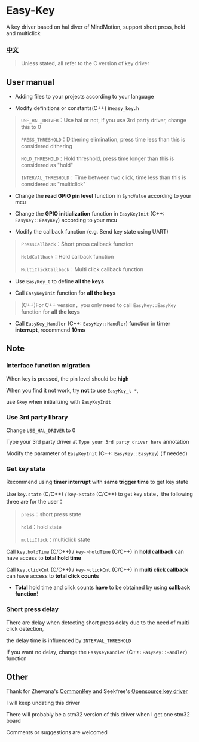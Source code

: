 # Easy-Key

A key driver based on hal diver of MindMotion, support short press, hold and multiclick

### [中文](./README_CN.md)

>Unless stated, all refer to the C version of key driver

## User manual

- Adding files to your projects according to your language

- Modify definitions or constants(C++) in`easy_key.h`

>`USE_HAL_DRIVER`：Use hal or not, if you use 3rd party driver, change this to 0
>
>`PRESS_THRESHOLD`：Dithering elimination, press time less than this is considered dithering
>
>`HOLD_THRESHOLD`：Hold threshold, press time longer than this is considered as "hold"
>
>`INTERVAL_THRESHOLD`：Time between two click, time less than this is considered as "multiclick"

* Change the **read GPIO pin level** function in `SyncValue` according to your mcu

* Change the **GPIO initialization** function in `EasyKeyInit` (C++: `EasyKey::EasyKey`) according to your mcu

* Modify the callback function (e.g. Send key state using UART)

>`PressCallback`：Short press callback function
>
>`HoldCallback`：Hold callback function
>
>`MultiClickCallback`：Multi click callback function

* Use `EasyKey_t` to define **all the keys**

* Call `EasyKeyInit` function for **all the keys**

>(C++)For C++ version，you only need to call `EasyKey::EasyKey` function for **all the keys**

* Call `EasyKey_Handler` (C++: `EasyKey::Handler`) function in **timer interrupt**, recommend **10ms**

## Note

### Interface function migration

When key is pressed, the pin level should be **high**

When you find it not work, try **not** to use `EasyKey_t *`,

use `&key` when initializing with `EasyKeyInit`

### Use 3rd party library

Change `USE_HAL_DRIVER` to 0

Type your 3rd party driver at `Type your 3rd party driver here` annotation

Modify the parameter of `EasyKeyInit` (C++: `EasyKey::EasyKey`) (if needed)

### Get key state

Recommend using **timer interrupt** with **same trigger time** to get key state

Use `key.state` (C/C++) / `key->state` (C/C++) to get key state，the following three are for the user：

> `press`：short press state
>
> `hold`：hold state
>
> `multiClick`：multiclick state

Call `key.holdTime` (C/C++) / `key->holdTime` (C/C++) in **hold callback** can have access to **total hold time**

Call `key.clickCnt` (C/C++) / `key->clickCnt` (C/C++) in **multi click callback** can have access to **total click counts**

* **Total** hold time and click counts **have** to be obtained by using **callback function**!

### Short press delay

There are delay when detecting short press delay due to the need of multi click detection,

the delay time is influenced by `INTERVAL_THRESHOLD`

If you want no delay, change the `EasyKeyHandler` (C++: `EasyKey::Handler`) function

## Other

Thank for Zhewana's [CommonKey](https://github.com/Zhewana/CommonKey) and Seekfree's [Opensource key driver](https://gitee.com/seekfree)

I will keep undating this driver

There will probably be a stm32 version of this driver when I get one stm32 board

Comments or suggestions are welcomed